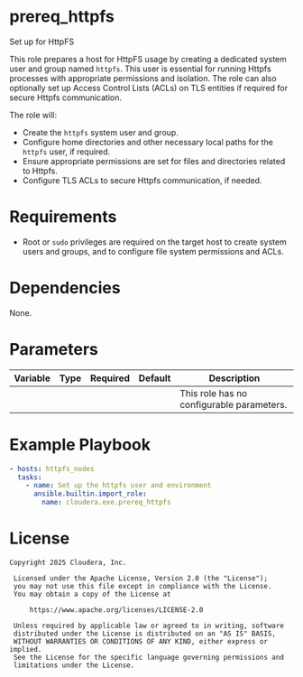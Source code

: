 # prereq_httpfs

Set up for HttpFS

This role prepares a host for HttpFS usage by creating a dedicated system user and group named `httpfs`. This user is essential for running Httpfs processes with appropriate permissions and isolation. The role can also optionally set up Access Control Lists (ACLs) on TLS entities if required for secure Httpfs communication.

The role will:
- Create the `httpfs` system user and group.
- Configure home directories and other necessary local paths for the `httpfs` user, if required.
- Ensure appropriate permissions are set for files and directories related to Httpfs.
- Configure TLS ACLs to secure Httpfs communication, if needed.

# Requirements

- Root or `sudo` privileges are required on the target host to create system users and groups, and to configure file system permissions and ACLs.

# Dependencies

None.

# Parameters

| Variable | Type | Required | Default | Description |
| --- | --- | --- | --- | --- |
| | | | | This role has no configurable parameters. |

# Example Playbook

```yaml
- hosts: httpfs_nodes
  tasks:
    - name: Set up the httpfs user and environment
      ansible.builtin.import_role:
        name: cloudera.exe.prereq_httpfs
```

# License

```
Copyright 2025 Cloudera, Inc.

 Licensed under the Apache License, Version 2.0 (the "License");
 you may not use this file except in compliance with the License.
 You may obtain a copy of the License at

     https://www.apache.org/licenses/LICENSE-2.0

 Unless required by applicable law or agreed to in writing, software
 distributed under the License is distributed on an "AS IS" BASIS,
 WITHOUT WARRANTIES OR CONDITIONS OF ANY KIND, either express or implied.
 See the License for the specific language governing permissions and
 limitations under the License.
```
